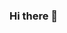 ### Hi there 👋

<!--
**gouseferoz/gouseferoz** is a ✨ _special_ ✨ repository because its `README.md` (this file) appears on your GitHub profile.


### Github stats

![Feroz's github stats](https://github-readme-stats.vercel.app/api?username=gouseferoz)
